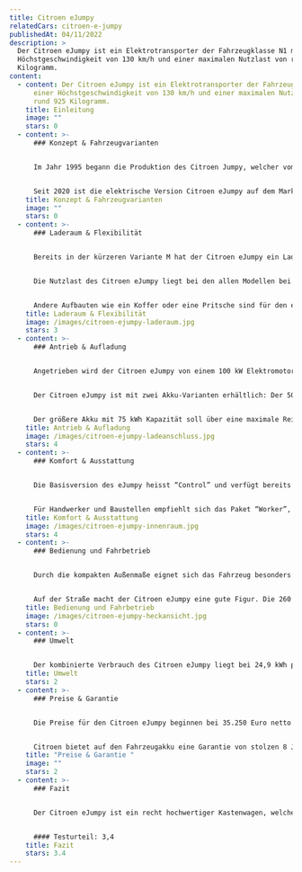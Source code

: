 ```yaml
---
title: Citroen eJumpy
relatedCars: citroen-e-jumpy
publishedAt: 04/11/2022
description: >
  Der Citroen eJumpy ist ein Elektrotransporter der Fahrzeugklasse N1 mit einer
  Höchstgeschwindigkeit von 130 km/h und einer maximalen Nutzlast von rund 925
  Kilogramm.
content:
  - content: Der Citroen eJumpy ist ein Elektrotransporter der Fahrzeugklasse N1 mit
      einer Höchstgeschwindigkeit von 130 km/h und einer maximalen Nutzlast von
      rund 925 Kilogramm.
    title: Einleitung
    image: ""
    stars: 0
  - content: >-
      ### Konzept & Fahrzeugvarianten


      Im Jahr 1995 begann die Produktion des Citroen Jumpy, welcher vom PSA-Konzern entwickelt wurde und mit dem Peugeot Expert und dem Fiat Scudo zwei Schwestermodelle besaß. Auch die zweite Generation ab 2007 war ein Gemeinschaftsprojekt der drei Hersteller. Dies änderte sich aber mit der dritten Generation, die seit 2016 auf dem Markt ist. Diese ist auch in Zusammenarbeit mit Toyota entstanden, wodurch der Jumpy gleich drei Geschwister hat: den Peugeot Expert, den Toyota Proace sowie den Opel Vivaro.


      Seit 2020 ist die elektrische Version Citroen eJumpy auf dem Markt. Der Kastenwagen ist elektrisch in zwei Längen erhältlich: 4,95 Meter (M) sowie 5,30 Meter (XL). Außerdem hat der Kunde die Wahl zwischen zwei Akkus mit 50 kWh bzw. 75 kWh Kapazität, welche natürlich unterschiedliche Reichweiten ermöglichen. Der Citroen eJumpy ist auch als Kombi erhältlich, mit Sitzen und Fenstern im Fond. Hier soll es aber um die Kastenwagen-Version gehen.
    title: Konzept & Fahrzeugvarianten
    image: ""
    stars: 0
  - content: >-
      ### Laderaum & Flexibilität


      Bereits in der kürzeren Variante M hat der Citroen eJumpy ein Ladevolumen von maximal 5.800 Liter. Der Stauraum kann über zwei geteilte, seitlich schwenkende Hecktüren oder eine nach oben schwingende Heckklappe beladen werden. Außerdem ist eine seitliche Schiebetür serienmäßig vorhanden. Der Laderaum hat beim eJumpy M eine Länge von rund 2,41 Meter, die Breite liegt bei maximal 1,62 Meter und die Ladung kann bis zu 1,33 Meter hoch geladen werden. Bei der größeren Versionen ändert sich vor allem die Länge des Laderaums: als Jumpy XL liegt diese bei 2,76 Meter. Dadurch entsteht ein Ladevolumen von maximal 6.600 Liter.


      Die Nutzlast des Citroen eJumpy liegt bei den allen Modellen bei rund 925 Kilogramm. Allerdings gibt es die 50 kWh-Version mit einer optionalen erhöhten Nutzlast, welche dann bei rund 1.150 Kilogramm liegt. Die Anhängelast ist bei allen Modellen gleich: 1.000 Kilogramm für gebremste, 750 Kilogramm für ungebremste Anhänger.


      Andere Aufbauten wie ein Koffer oder eine Pritsche sind für den eJumpy nicht verfügbar.
    title: Laderaum & Flexibilität
    image: /images/citroen-ejumpy-laderaum.jpg
    stars: 3
  - content: >-
      ### Antrieb & Aufladung


      Angetrieben wird der Citroen eJumpy von einem 100 kW Elektromotor, der ein Drehmoment von 260 Nm bereitstellt und den Citroen in ungefähr 12 Sekunden von 0 auf 100 km/h bringt. Wie meist bei Elektrofahrzeugen erfolgt die Kraftübertragung stufenlos. Die Höchstgeschwindigkeit beträgt bei allen Versionen bei 130 km/h. 


      Der Citroen eJumpy ist mit zwei Akku-Varianten erhältlich: Der 50 kWh-Akku ermöglicht maximale Reichweiten um die 230 Kilometer. Für eine 11 kW Wechselstrom-Wallbox gibt Citroen die volle Aufladungszeit mit 4 Stunden und 45 Minuten an. Außerdem ist eine Schnellladefunktion für eine 100 kW Gleichstrom-Wallbox verfügbar, welche die Ladung von 0 auf 80% in gerade einmal 32 Minuten erledigen soll.


      Der größere Akku mit 75 kWh Kapazität soll über eine maximale Reichweite von rund 320 Kilometer liegen ermöglichen, was sehr beachtlich ist für ein Fahrzeug dieser Größe. Allerdings dürften solche Strecken nur ohne Zuladung und mit wenig Steigung zu schaffen sein. Die Ladezeiten liegen hier bei rund 7 Stunden für die Wallbox und rund 48 Minuten für die 80-prozentige Schnellaufladung.
    title: Antrieb & Aufladung
    image: /images/citroen-ejumpy-ladeanschluss.jpg
    stars: 4
  - content: >-
      ### Komfort & Ausstattung


      Die Basisversion des eJumpy heisst “Control” und verfügt bereits serienmäßig über ABS, einen Doppel-Airbag, eine praktische Berganfahrhilfe sowie eine Zentralverriegelung. Für rund 1.500 Euro mehr bekommt man die Ausstattungslinie “Club”, welche zusätzlich über eine Audioanlage, eine akustische Einparkhilfe, Klimaanlage sowie Regen- und Lichtsensor verfügt. 


      Für Handwerker und Baustellen empfiehlt sich das Paket “Worker”, welches etwa 3.000 Euro über dem Basismodell liegt. Dieses beinhaltet ein “Baustellen-Paket” mit erhöhter Bodenfreiheit und einem Motorschutz sowie einer erhöhten Nutzlast von rund 1.150 Kilogramm. Und eine sogenannte “Grip Control” verhindert das Durchdrehen der Räder auf unbefestigtem Untergrund. Zusätzliche praktische Extras für den eJumpy beinhalten eine Anhängerkupplung (480 Euro), eine zusätzliche linke Schiebetür (370 Euro) sowie eine verglaste Trennwand (ab 150 Euro).
    title: Komfort & Ausstattung
    image: /images/citroen-ejumpy-innenraum.jpg
    stars: 4
  - content: >-
      ### Bedienung und Fahrbetrieb


      Durch die kompakten Außenmaße eignet sich das Fahrzeug besonders  für schmale Wege in Der eJumpy ist ein recht luxuriöser Kastenwagen, dessen Fahrerkabine sehr komfortabel und hochwertig ist. Die Anzeigen sind fast alle digital und auch sonst mutet das Armaturenbrett sehr modern an. Der Transporter wirkt dadurch weniger wie ein robuster Handwerker-Kastenwagen und mehr wie ein komfortabler Kleinbus. Etwas gewöhnungsbedürftig ist der Fahrmodus-Schalter, der nur mit einem Finger bedient werden kann, wodurch die Auswahl etwas hakelig ist.


      Auf der Straße macht der Citroen eJumpy eine gute Figur. Die 260 Nm brauchen für ihre Entfaltung nicht wie beim Verbrennermotor einen konkreten Drehzahlbereich, sondern sind direkt vorhanden. Dadurch beschleunigt der Elektrotransporter mehr als ordentlich und ist dank 100 kW Leistung auch auf Landstraßen flott unterwegs. Und auch die Autobahn ist kein Hindernis, allerdings ist das Fahrzeug bei 100 km/h abgeriegelt.
    title: Bedienung und Fahrbetrieb
    image: /images/citroen-ejumpy-heckansicht.jpg
    stars: 0
  - content: >-
      ### Umwelt


      Der kombinierte Verbrauch des Citroen eJumpy liegt bei 24,9 kWh pro 100 km. Das Fahrzeug verbraucht damit deutlich mehr als andere Modelle seiner Größe. Bei angenommenen 30 Cent pro Kilowattstunde kosten 100 km Fahrstrecke 7,47 €.
    title: Umwelt
    stars: 2
  - content: >-
      ### Preise & Garantie


      Die Preise für den Citroen eJumpy beginnen bei 35.250 Euro netto für den eJumpy M mit 50 kWh-Akku und Basisausstattung. Die Variante mit einer Akkukapazität von 75 kWh kostet exakt 5.000 Euro mehr. Der eJumpy XL mit 5,30 Meter Länge ist ab 36.330 Euro netto verfügbar, ab 40.880 Euro mit dem größeren Akku. Alle Batterien sind im Preis enthalten und müssen nicht dazu gemietet werden.


      Citroen bietet auf den Fahrzeugakku eine Garantie von stolzen 8 Jahren bzw. 160.000 Kilometer. Für das Fahrzeug gelten wie üblich bei Citroen eine Herstellergarantie von 2 Jahren ohne Kilometerbeschränkung.
    title: "Preise & Garantie "
    image: ""
    stars: 2
  - content: >-
      ### Fazit


      Der Citroen eJumpy ist ein recht hochwertiger Kastenwagen, welcher zudem mit einer recht hohen Reichweite punktet. Der Laderaum ist sehr geräumig und einfach beladbar und es gibt viele praktische Ausstattungsdetails für den Berufsalltag, wodurch der eJumpy speziell für Lieferanten und Handwerker sehr interessant sein dürfte. Allerdings ist das Fahrzeug nicht gerade günstig. Die eJumpy-Modelle kosten 8.000 bis 10.000 Euro netto mehr als das vergleichbare Verbrenner-Modell. Dadurch könnte das Fahrzeug für einige Interessenten schlich nicht erschwinglich sein.


      #### Testurteil: 3,4
    title: Fazit
    stars: 3.4
---
```

